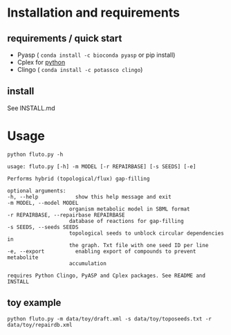# Installation and requirements

## requirements / quick start

* Pyasp
( `conda install -c bioconda pyasp` or pip install)
* Cplex for [python](https://www.ibm.com/support/knowledgecenter/SSSA5P_12.5.1/ilog.odms.cplex.help/CPLEX/GettingStarted/topics/set_up/Python_setup.html)
* Clingo ( `conda install -c potassco clingo`)

## install

See INSTALL.md

# Usage

    python fluto.py -h

    usage: fluto.py [-h] -m MODEL [-r REPAIRBASE] [-s SEEDS] [-e]

    Performs hybrid (topological/flux) gap-filling

    optional arguments:
    -h, --help            show this help message and exit
    -m MODEL, --model MODEL
                        organism metabolic model in SBML format
    -r REPAIRBASE, --repairbase REPAIRBASE
                        database of reactions for gap-filling
    -s SEEDS, --seeds SEEDS
                        topological seeds to unblock circular dependencies in
                        the graph. Txt file with one seed ID per line
    -e, --export          enabling export of compounds to prevent metabolite
                        accumulation

    requires Python Clingo, PyASP and Cplex packages. See README and INSTALL

## toy example

`python fluto.py -m data/toy/draft.xml -s data/toy/toposeeds.txt -r data/toy/repairdb.xml`